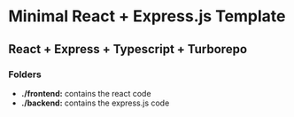 # Minimal React + Express.js Template

## React + Express + Typescript + Turborepo

### Folders

-   **./frontend:** contains the react code
-   **./backend:** contains the express.js code
